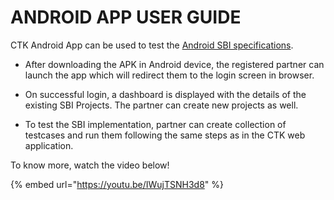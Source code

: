 # ANDROID APP USER GUIDE

CTK Android App can be used to test the [Android SBI specifications](https://docs.mosip.io/1.1.5/biometrics/mosip-device-service-specification#android-sbi-specification). 

* After downloading the APK in Android device, the registered partner can launch the app which will redirect them to the login screen in browser. 

* On successful login, a dashboard is displayed with the details of the existing SBI Projects. The partner can create new projects as well.

* To test the SBI implementation, partner can create collection of testcases and run them following the same steps as in the CTK web application.

To know more, watch the video below!

{% embed url="https://youtu.be/IWujTSNH3d8" %}





